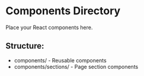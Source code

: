 # Components Directory

Place your React components here.

## Structure:
- components/          - Reusable components
- components/sections/ - Page section components
